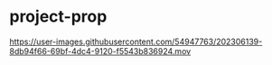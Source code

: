 # project-prop



https://user-images.githubusercontent.com/54947763/202306139-8db94f66-69bf-4dc4-9120-f5543b836924.mov

